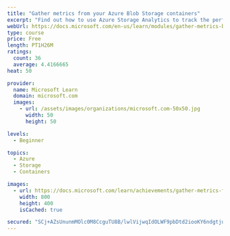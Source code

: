 ```yaml
---
title: "Gather metrics from your Azure Blob Storage containers"
excerpt: "Find out how to use Azure Storage Analytics to track the performance of your Blob storage containers and to display that Blob performance in your dashboard."
webUrl: https://docs.microsoft.com/en-us/learn/modules/gather-metrics-blob-storage/
type: course
price: Free
length: PT1H26M
ratings:
  count: 36
  average: 4.4166665
heat: 50

provider:
  name: Microsoft Learn
  domain: microsoft.com
  images:
    - url: /assets/images/organizations/microsoft.com-50x50.jpg
      width: 50
      height: 50

levels:
  - Beginner

topics:
  - Azure
  - Storage
  - Containers

images:
  - url: https://docs.microsoft.com/learn/achievements/gather-metrics-from-blob-storage-social.png
    width: 800
    height: 400
    isCached: true

secured: "SCj+AZsUnunmMOlc0M8CcguTU8B/lwlVijwqIdOLWF9pbDtd2iooKY6ndgtjux90sAJ7T7t2PwHypfcrXPiCKnWvQUxtc+yqiwvaNq1uC50AaHk7r500TIHIVRf+E3bOwIXWiiJih5N72TWTPwt08qWz0ZLAbLXpYlut9ced1SjdPv8PXZMWhwG8STtd4kwF4XEprPeg5BF2GwJRGJzn/FY0JaUFFDKELd7PPy2dkiWflbJoVp2mD4nVZ6V56s7FoO5IHu2Ghe+vIrkK/89rkOfZ+PTkcFoCJWdPnowT9RTDHUo5zuoVXfiQgalaKTroW9NB79U3wIf4ONls0oN3IRudPIt1juW0TLPalZshlK80hVnfir9pRK5DKiP91+T04o5XJTZsUPJ8sMRocxiIY+zYQBkb4sBHisxIPpgqmZM=;UIU9i+1tz25YLyoy8T4xJQ=="
---
```


